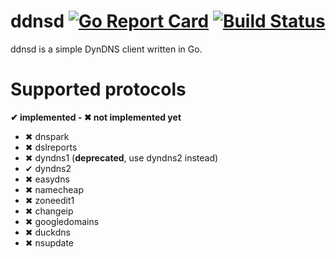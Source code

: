 # ddnsd [![Go Report Card](https://goreportcard.com/badge/github.com/g0dsCookie/ddnsd)](https://goreportcard.com/report/github.com/g0dsCookie/ddnsd) [![Build Status](https://travis-ci.org/g0dsCookie/ddnsd.svg?branch=master)](https://travis-ci.org/g0dsCookie/ddnsd)

ddnsd is a simple DynDNS client written in Go.

# Supported protocols

**&#x2714; implemented - &#x2716; not implemented yet**

* &#x2716; dnspark
* &#x2716; dslreports
* &#x2716; dyndns1 (**deprecated**, use dyndns2 instead)
* &#x2714; dyndns2
* &#x2716; easydns
* &#x2716; namecheap
* &#x2716; zoneedit1
* &#x2716; changeip
* &#x2716; googledomains
* &#x2716; duckdns
* &#x2716; nsupdate
